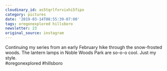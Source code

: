 ```yaml
---
cloudinary_id: as5tqrlfxrvixhi5fipo
category: pictures
date: '2019-03-14T08:55:39-07:00'
tags: oregonexplored hillsboro
newsletter: 23
original_source: instagram
---
```


Continuing my series from an early February hike through the snow-frosted woods. The lantern lamps in Noble Woods Park are so-o-o cool. Just my style.  
#oregonexplored #hillsboro